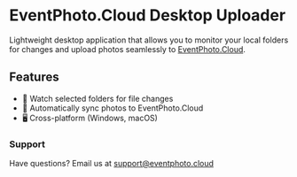 # EventPhoto.Cloud Desktop Uploader

Lightweight desktop application that allows you to monitor your local folders for changes and upload photos seamlessly to [EventPhoto.Cloud](https://app.eventphoto.cloud).

## Features

- 📁 Watch selected folders for file changes
- 🔄 Automatically sync photos to EventPhoto.Cloud
- 🖥️ Cross-platform (Windows, macOS)

### Support

Have questions? Email us at [support@eventphoto.cloud](mailto:support@eventphoto.cloud)
